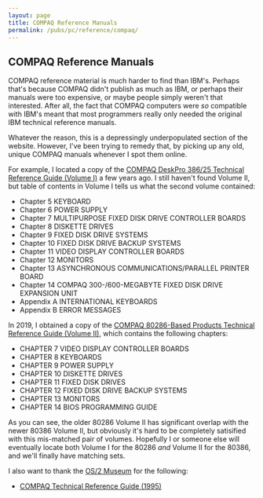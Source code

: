 ```yaml
---
layout: page
title: COMPAQ Reference Manuals
permalink: /pubs/pc/reference/compaq/
---
```


COMPAQ Reference Manuals
------------------------

COMPAQ reference material is much harder to find than IBM's.  Perhaps that's because COMPAQ didn't publish as much
as IBM, or perhaps their manuals were too expensive, or maybe people simply weren't that interested.  After all, the
fact that COMPAQ computers were *so* compatible with IBM's meant that most programmers really only needed the
original IBM technical reference manuals.

Whatever the reason, this is a depressingly underpopulated section of the website.  However, I've been trying to remedy
that, by picking up any old, unique COMPAQ manuals whenever I spot them online.

For example, I located a copy of the [COMPAQ DeskPro 386/25 Technical Reference Guide (Volume I)](deskpro386/)
a few years ago.  I still haven't found Volume II, but table of contents in Volume I tells us what the second volume
contained:

- Chapter 5 KEYBOARD
- Chapter 6 POWER SUPPLY
- Chapter 7 MULTIPURPOSE FIXED DISK DRIVE CONTROLLER BOARDS
- Chapter 8 DISKETTE DRIVES
- Chapter 9 FIXED DISK DRIVE SYSTEMS
- Chapter 10 FIXED DISK DRIVE BACKUP SYSTEMS
- Chapter 11 VIDEO DISPLAY CONTROLLER BOARDS
- Chapter 12 MONITORS
- Chapter 13 ASYNCHRONOUS COMMUNICATIONS/PARALLEL PRINTER BOARD
- Chapter 14 COMPAQ 300-/600-MEGABYTE FIXED DISK DRIVE EXPANSION UNIT
- Appendix A INTERNATIONAL KEYBOARDS
- Appendix B ERROR MESSAGES 

In 2019, I obtained a copy of the [COMPAQ 80286-Based Products Technical Reference Guide (Volume II)](https://1drv.ms/b/s!ArcO_mFRe1Z9gq463rsLHiJe9AY7FQ),
which contains the following chapters:

- CHAPTER 7 VIDEO DISPLAY CONTROLLER BOARDS
- CHAPTER 8 KEYBOARDS
- CHAPTER 9 POWER SUPPLY
- CHAPTER 10 DISKETTE DRIVES
- CHAPTER 11 FIXED DISK DRIVES
- CHAPTER 12 FIXED DISK DRIVE BACKUP SYSTEMS
- CHAPTER 13 MONITORS
- CHAPTER 14 BIOS PROGRAMMING GUIDE

As you can see, the older 80286 Volume II has significant overlap with the newer 80386 Volume II, but obviously it's
hard to be completely satisified with this mis-matched pair of volumes.  Hopefully I or someone else will eventually
locate both Volume I for the 80286 *and* Volume II for the 80386, and we'll finally have matching sets.

I also want to thank the [OS/2 Museum](http://www.os2museum.com/wp/) for the following:

* [COMPAQ Technical Reference Guide (1995)](https://s3-us-west-2.amazonaws.com/archive.pcjs.org/pubs/pc/reference/compaq/various/COMPAQ+Technical+Reference+Guide+(1995).pdf)
